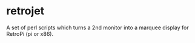 # retrojet

A set of perl scripts which turns a 2nd monitor into a marquee display for RetroPi (pi or x86).
